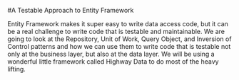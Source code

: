 #A Testable Approach to Entity Framework

Entity Framework makes it super easy to write data access code, but it can be a real challenge to write code that is testable and maintainable.  We are going to look at the Repository, Unit of Work, Query Object, and Inversion of Control patterns and how we can use them to write code that is testable not only at the business layer, but also at the data layer.  We will be using a wonderful little framework called Highway Data to do most of the heavy lifting.  
